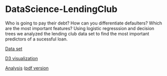 # DataScience-LendingClub
Who is going to pay their debt? How can you differentiate defaulters? Which are the most important features? Using logistic regresssion and decision trees we analyzed the lending club data set to find the most important predictors of a sucessful loan.

[Data set](https://www.lendingclub.com/info/download-data.action)

[D3 visualization](https://bl.ocks.org/italosayan/aa0983474cffa3458485cd3eda3afbf9)

[Analysis](http://htmlpreview.github.io/?https://github.com/Italosayan/DataScience-LendingClub/blob/master/Livedemo.html)
([pdf version](https://github.com/Italosayan/DataScience-LendingClub/blob/master/Livedemo.pdf)
